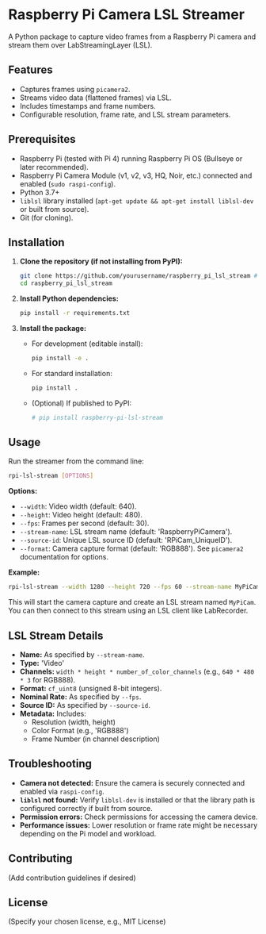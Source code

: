 # Raspberry Pi Camera LSL Streamer

A Python package to capture video frames from a Raspberry Pi camera and stream them over LabStreamingLayer (LSL).

## Features

*   Captures frames using `picamera2`.
*   Streams video data (flattened frames) via LSL.
*   Includes timestamps and frame numbers.
*   Configurable resolution, frame rate, and LSL stream parameters.

## Prerequisites

*   Raspberry Pi (tested with Pi 4) running Raspberry Pi OS (Bullseye or later recommended).
*   Raspberry Pi Camera Module (v1, v2, v3, HQ, Noir, etc.) connected and enabled (`sudo raspi-config`).
*   Python 3.7+
*   `liblsl` library installed (`apt-get update && apt-get install liblsl-dev` or built from source).
*   Git (for cloning).

## Installation

1.  **Clone the repository (if not installing from PyPI):**
    ```bash
    git clone https://github.com/yourusername/raspberry_pi_lsl_stream # Replace with your repo URL
    cd raspberry_pi_lsl_stream
    ```

2.  **Install Python dependencies:**
    ```bash
    pip install -r requirements.txt
    ```

3.  **Install the package:**
    *   For development (editable install):
        ```bash
        pip install -e .
        ```
    *   For standard installation:
        ```bash
        pip install .
        ```
    *   (Optional) If published to PyPI:
        ```bash
        # pip install raspberry-pi-lsl-stream
        ```

## Usage

Run the streamer from the command line:

```bash
rpi-lsl-stream [OPTIONS]
```

**Options:**

*   `--width`: Video width (default: 640).
*   `--height`: Video height (default: 480).
*   `--fps`: Frames per second (default: 30).
*   `--stream-name`: LSL stream name (default: 'RaspberryPiCamera').
*   `--source-id`: Unique LSL source ID (default: 'RPiCam_UniqueID').
*   `--format`: Camera capture format (default: 'RGB888'). See `picamera2` documentation for options.

**Example:**

```bash
rpi-lsl-stream --width 1280 --height 720 --fps 60 --stream-name MyPiCam
```

This will start the camera capture and create an LSL stream named `MyPiCam`. You can then connect to this stream using an LSL client like LabRecorder.

## LSL Stream Details

*   **Name:** As specified by `--stream-name`.
*   **Type:** 'Video'
*   **Channels:** `width * height * number_of_color_channels` (e.g., `640 * 480 * 3` for RGB888).
*   **Format:** `cf_uint8` (unsigned 8-bit integers).
*   **Nominal Rate:** As specified by `--fps`.
*   **Source ID:** As specified by `--source-id`.
*   **Metadata:** Includes:
    *   Resolution (width, height)
    *   Color Format (e.g., 'RGB888')
    *   Frame Number (in channel description)

## Troubleshooting

*   **Camera not detected:** Ensure the camera is securely connected and enabled via `raspi-config`.
*   **`liblsl` not found:** Verify `liblsl-dev` is installed or that the library path is configured correctly if built from source.
*   **Permission errors:** Check permissions for accessing the camera device.
*   **Performance issues:** Lower resolution or frame rate might be necessary depending on the Pi model and workload.

## Contributing

(Add contribution guidelines if desired)

## License

(Specify your chosen license, e.g., MIT License)
